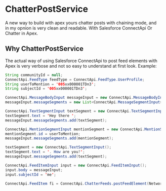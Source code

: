 # ChatterPostService

A new way to build with apex yours chatter posts with chaining mode, and in my opnion is very clean and readable. With Salesforce ConnectApi Or Chatter in Apex.

## Why ChatterPostService

The actual way of using Salesforce ConnectApi to post feed elements with Apex is very verbose and not so easy to understand at first look. Example:

```java
String communityId = null;
ConnectApi.FeedType feedType = ConnectApi.FeedType.UserProfile;
String userToMention = '005xx000001TDn3';
String subjectId = '005xx000001TDn3';

ConnectApi.MessageBodyInput messageInput = new ConnectApi.MessageBodyInput();
messageInput.messageSegments = new List<ConnectApi.MessageSegmentInput>();

ConnectApi.TextSegmentInput textSegment = new ConnectApi.TextSegmentInput();
textSegment.text = 'Hey there ';
messageInput.messageSegments.add(textSegment);

ConnectApi.MentionSegmentInput mentionSegment = new ConnectApi.MentionSegmentInput();
mentionSegment.id = userToMention;
messageInput.messageSegments.add(mentionSegment);

textSegment = new ConnectApi.TextSegmentInput();
textSegment.text = '. How are you?';
messageInput.messageSegments.add(textSegment);

ConnectApi.FeedItemInput input = new ConnectApi.FeedItemInput();
input.body = messageInput;
input.subjectId = 'me';

ConnectApi.FeedItem fi = ConnectApi.ChatterFeeds.postFeedElement(Network.getNetworkId(), input);

```
